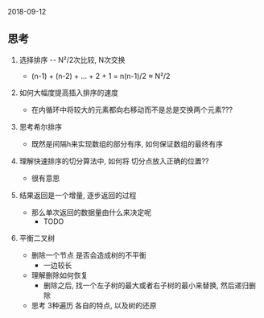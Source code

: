 2018-09-12

## 思考
1. 选择排序 -- N²/2次比较, N次交换
    - (n-1) + (n-2) + ... + 2 + 1 = n(n-1)/2 ≈ N²/2
    
1. 如何大幅度提高插入排序的速度
    - 在内循环中将较大的元素都向右移动而不是总是交换两个元素???

2. 思考希尔排序
    - 既然是间隔h来实现数组的部分有序, 如何保证数组的最终有序
    
3. 理解快速排序的切分算法中, 如何将 切分点放入正确的位置??
    - 很有意思

4. 结果返回是一个增量, 逐步返回的过程
    - 那么单次返回的数据量由什么来决定呢
        - TODO
5. 平衡二叉树
    - 删除一个节点 是否会造成树的不平衡
        - 一边较长
    - 理解删除如何恢复
        - 删除之后, 找一个左子树的最大或者右子树的最小来替换, 然后递归删除
    - 思考 3种遍历 各自的特点, 以及树的还原

